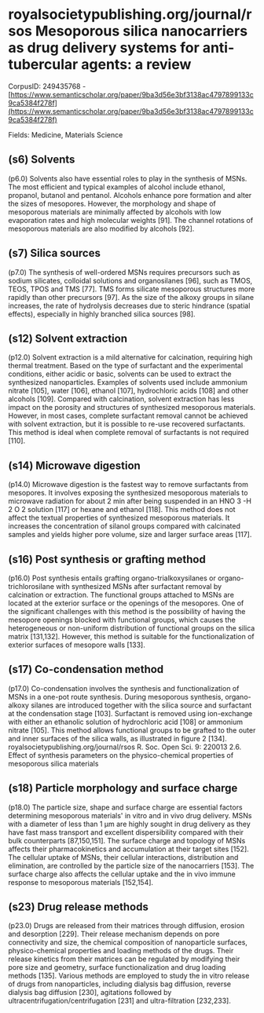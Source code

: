 # royalsocietypublishing.org/journal/rsos Mesoporous silica nanocarriers as drug delivery systems for anti-tubercular agents: a review

CorpusID: 249435768 - [https://www.semanticscholar.org/paper/9ba3d56e3bf3138ac4797899133c9ca5384f278f](https://www.semanticscholar.org/paper/9ba3d56e3bf3138ac4797899133c9ca5384f278f)

Fields: Medicine, Materials Science

## (s6) Solvents
(p6.0) Solvents also have essential roles to play in the synthesis of MSNs. The most efficient and typical examples of alcohol include ethanol, propanol, butanol and pentanol. Alcohols enhance pore formation and alter the sizes of mesopores. However, the morphology and shape of mesoporous materials are minimally affected by alcohols with low evaporation rates and high molecular weights [91]. The channel rotations of mesoporous materials are also modified by alcohols [92].
## (s7) Silica sources
(p7.0) The synthesis of well-ordered MSNs requires precursors such as sodium silicates, colloidal solutions and organosilanes [96], such as TMOS, TEOS, TPOS and TMS [77]. TMS forms silicate mesoporous structures more rapidly than other precursors [97]. As the size of the alkoxy groups in silane increases, the rate of hydrolysis decreases due to steric hindrance (spatial effects), especially in highly branched silica sources [98].
## (s12) Solvent extraction
(p12.0) Solvent extraction is a mild alternative for calcination, requiring high thermal treatment. Based on the type of surfactant and the experimental conditions, either acidic or basic, solvents can be used to extract the synthesized nanoparticles. Examples of solvents used include ammonium nitrate [105], water [106], ethanol [107], hydrochloric acids [108] and other alcohols [109]. Compared with calcination, solvent extraction has less impact on the porosity and structures of synthesized mesoporous materials. However, in most cases, complete surfactant removal cannot be achieved with solvent extraction, but it is possible to re-use recovered surfactants. This method is ideal when complete removal of surfactants is not required [110].
## (s14) Microwave digestion
(p14.0) Microwave digestion is the fastest way to remove surfactants from mesopores. It involves exposing the synthesized mesoporous materials to microwave radiation for about 2 min after being suspended in an HNO 3 -H 2 O 2 solution [117] or hexane and ethanol [118]. This method does not affect the textual properties of synthesized mesoporous materials. It increases the concentration of silanol groups compared with calcinated samples and yields higher pore volume, size and larger surface areas [117].
## (s16) Post synthesis or grafting method
(p16.0) Post synthesis entails grafting organo-trialkoxysilanes or organo-trichlorosilane with synthesized MSNs after surfactant removal by calcination or extraction. The functional groups attached to MSNs are located at the exterior surface or the openings of the mesopores. One of the significant challenges with this method is the possibility of having the mesopore openings blocked with functional groups, which causes the heterogeneous or non-uniform distribution of functional groups on the silica matrix [131,132]. However, this method is suitable for the functionalization of exterior surfaces of mesopore walls [133].
## (s17) Co-condensation method
(p17.0) Co-condensation involves the synthesis and functionalization of MSNs in a one-pot route synthesis. During mesoporous synthesis, organo-alkoxy silanes are introduced together with the silica source and surfactant at the condensation stage [103]. Surfactant is removed using ion-exchange with either an ethanolic solution of hydrochloric acid [108] or ammonium nitrate [105]. This method allows functional groups to be grafted to the outer and inner surfaces of the silica walls, as illustrated in figure 2 [134]. royalsocietypublishing.org/journal/rsos R. Soc. Open Sci. 9: 220013 2.6. Effect of synthesis parameters on the physico-chemical properties of mesoporous silica materials
## (s18) Particle morphology and surface charge
(p18.0) The particle size, shape and surface charge are essential factors determining mesoporous materials' in vitro and in vivo drug delivery. MSNs with a diameter of less than 1 µm are highly sought in drug delivery as they have fast mass transport and excellent dispersibility compared with their bulk counterparts [87,150,151]. The surface charge and topology of MSNs affects their pharmacokinetics and accumulation at their target sites [152]. The cellular uptake of MSNs, their cellular interactions, distribution and elimination, are controlled by the particle size of the nanocarriers [153]. The surface charge also affects the cellular uptake and the in vivo immune response to mesoporous materials [152,154].
## (s23) Drug release methods
(p23.0) Drugs are released from their matrices through diffusion, erosion and desorption [229]. Their release mechanism depends on pore connectivity and size, the chemical composition of nanoparticle surfaces, physico-chemical properties and loading methods of the drugs. Their release kinetics from their matrices can be regulated by modifying their pore size and geometry, surface functionalization and drug loading methods [135]. Various methods are employed to study the in vitro release of drugs from nanoparticles, including dialysis bag diffusion, reverse dialysis bag diffusion [230], agitations followed by ultracentrifugation/centrifugation [231] and ultra-filtration [232,233].
